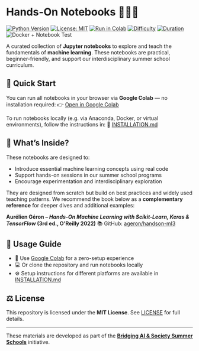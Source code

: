 # Hands-On Notebooks 📓🧑‍💻

[![Python Version](https://img.shields.io/badge/python-3.11-blue)](https://www.python.org/)
[![License: MIT](https://img.shields.io/badge/license-MIT-green.svg)](LICENSE)
[![Run in Colab](https://img.shields.io/badge/run%20in-colab-yellow)](https://colab.research.google.com/github/BridgingAISocietySummerSchools/Hands-On-Notebooks/)
[![Difficulty](https://img.shields.io/badge/difficulty-beginner-success)](#)
[![Duration](https://img.shields.io/badge/duration-3%20hours-brightgreen)](#)
![Docker + Notebook Test](https://github.com/BridgingAISocietySummerSchools/Hands-On-Notebooks/actions/workflows/build_run_test.yml/badge.svg)


A curated collection of **Jupyter notebooks** to explore and teach the fundamentals of **machine learning**. These notebooks are practical, beginner-friendly, and support our interdisciplinary summer school curriculum.


## 🚀 Quick Start

You can run all notebooks in your browser via **Google Colab** — no installation required:
👉 [Open in Google Colab](https://colab.research.google.com/github/BridgingAISocietySummerSchools/Hands-On-Notebooks/)

To run notebooks locally (e.g. via Anaconda, Docker, or virtual environments), follow the instructions in:
📄 [INSTALLATION.md](INSTALLATION.md)


## 📘 What’s Inside?

These notebooks are designed to:

- Introduce essential machine learning concepts using real code
- Support hands-on sessions in our summer school programs
- Encourage experimentation and interdisciplinary exploration

They are designed from scratch but build on best practices and widely used teaching patterns.
We recommend the book below as a **complementary reference** for deeper dives and additional examples:

**Aurélien Géron – _Hands-On Machine Learning with Scikit-Learn, Keras & TensorFlow_ (3rd ed., O'Reilly 2022)**
📚 GitHub: [ageron/handson-ml3](https://github.com/ageron/handson-ml3)


## 📂 Usage Guide

- 📖 Use [Google Colab](https://colab.research.google.com/github/BridgingAISocietySummerSchools/Hands-On-Notebooks/) for a zero-setup experience
- 💻 Or clone the repository and run notebooks locally
- ⚙️ Setup instructions for different platforms are available in [INSTALLATION.md](INSTALLATION.md)


## ⚖️ License

This repository is licensed under the **MIT License**.
See [LICENSE](LICENSE) for full details.

---

These materials are developed as part of the
**[Bridging AI & Society Summer Schools](https://github.com/BridgingAISocietySummerSchools)** initiative.
